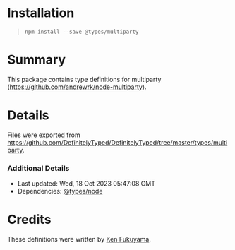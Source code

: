 # Installation
> `npm install --save @types/multiparty`

# Summary
This package contains type definitions for multiparty (https://github.com/andrewrk/node-multiparty).

# Details
Files were exported from https://github.com/DefinitelyTyped/DefinitelyTyped/tree/master/types/multiparty.

### Additional Details
 * Last updated: Wed, 18 Oct 2023 05:47:08 GMT
 * Dependencies: [@types/node](https://npmjs.com/package/@types/node)

# Credits
These definitions were written by [Ken Fukuyama](https://github.com/kenfdev).
